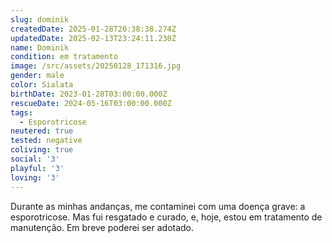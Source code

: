 ```yaml
---
slug: dominik
createdDate: 2025-01-28T20:38:38.274Z
updatedDate: 2025-02-13T23:24:11.230Z
name: Dominik
condition: em tratamento
image: /src/assets/20250128_171316.jpg
gender: male
color: Sialata
birthDate: 2023-01-28T03:00:00.000Z
rescueDate: 2024-05-16T03:00:00.000Z
tags:
  - Esporotricose
neutered: true
tested: negative
coliving: true
social: '3'
playful: '3'
loving: '3'
---
```



Durante as minhas andanças, me contaminei com uma doença grave: a esporotricose. Mas fui resgatado e curado, e, hoje, estou em tratamento de manutenção. Em breve poderei ser adotado.
